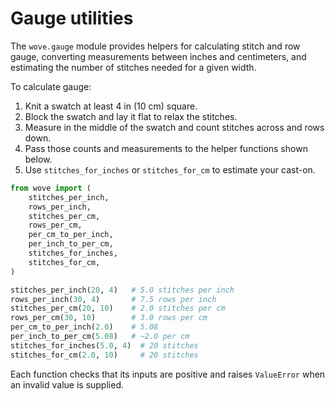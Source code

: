 # Gauge utilities

The `wove.gauge` module provides helpers for calculating stitch and row gauge,
converting measurements between inches and centimeters, and estimating the
number of stitches needed for a given width.

To calculate gauge:

1. Knit a swatch at least 4 in (10 cm) square.
2. Block the swatch and lay it flat to relax the stitches.
3. Measure in the middle of the swatch and count stitches across and rows down.
4. Pass those counts and measurements to the helper functions shown below.
5. Use `stitches_for_inches` or `stitches_for_cm` to estimate your cast-on.

```python
from wove import (
    stitches_per_inch,
    rows_per_inch,
    stitches_per_cm,
    rows_per_cm,
    per_cm_to_per_inch,
    per_inch_to_per_cm,
    stitches_for_inches,
    stitches_for_cm,
)

stitches_per_inch(20, 4)   # 5.0 stitches per inch
rows_per_inch(30, 4)       # 7.5 rows per inch
stitches_per_cm(20, 10)    # 2.0 stitches per cm
rows_per_cm(30, 10)        # 3.0 rows per cm
per_cm_to_per_inch(2.0)    # 5.08
per_inch_to_per_cm(5.08)   # ~2.0 per cm
stitches_for_inches(5.0, 4)  # 20 stitches
stitches_for_cm(2.0, 10)     # 20 stitches
```

Each function checks that its inputs are positive and raises `ValueError`
when an invalid value is supplied.
